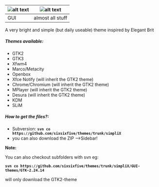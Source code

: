 | ![alt text](https://raw.githubusercontent.com/sixsixfive/themes/simpliX/master/prev.png "Preview") | ![alt text](https://raw.githubusercontent.com/sixsixfive/themes/simpliX/master/all.png "Preview") |
| ------------- |:-------------:|
| GUI | almost all stuff |



A very bright and simple (but daily useable) theme inspired by Elegant Brit

##### Themes available:

* GTK2
* GTK3
* Xfwm4
* Marco/Metacity
* Openbox
* Xfce Notify (will inherit the GTK2 theme)
* Chrome/Chromium (will inherit the GTK2 theme)
* MPlayer (will inherit the GTK2 theme)
* Desura (will inherit the GTK2 theme)
* KDM
* SLiM

##### How to get the files?:

* Subversion: **`svn co https://github.com/sixsixfive/themes/trunk/simpliX`**
* you can also download the ZIP -->Sidebar!

**Note:**

You can also checkout subfolders with svn eg:

**`svn co https://github.com/sixsixfive/themes/trunk/simpliX/GUI-themes/GTK-2.24.14`**

will only download the GTK2-theme
